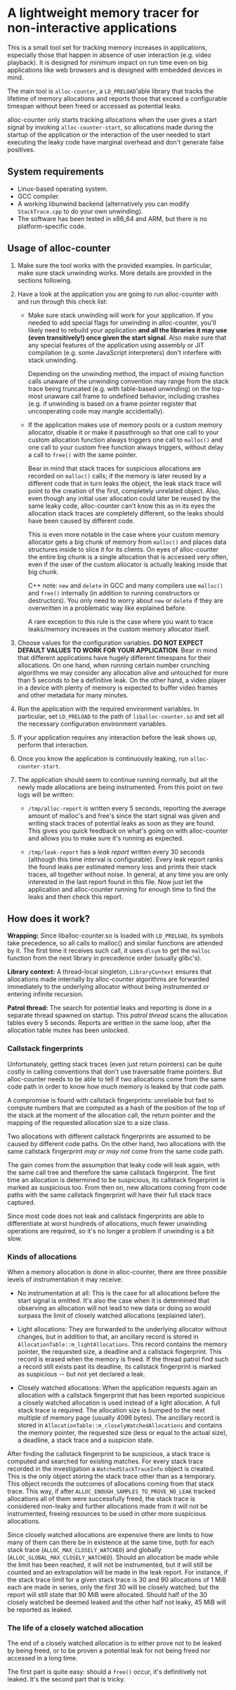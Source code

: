 A lightweight memory tracer for non-interactive applications
============================================================

This is a small tool set for tracking memory increases in applications, especially those that happen in absence of user interaction (e.g. video playback). It is designed for minimum impact on run time even on big applications like web browsers and is designed with embedded devices in mind.

The main tool is `alloc-counter`, a `LD_PRELOAD`'able library that tracks the lifetime of memory allocations and reports those that exceed a configurable timespan without been freed or accessed as potential leaks.

alloc-counter only starts tracking allocations when the user gives a start signal by invoking `alloc-counter-start`, so allocations made during the startup of the application or the interaction of the user needed to start executing the leaky code have marginal overhead and don't generate false positives.

System requirements
-------------------

* Linux-based operating system.
* GCC compiler.
* A working libunwind backend (alternatively you can modify `StackTrace.cpp` to do your own unwinding).
* The software has been tested in x86_64 and ARM, but there is no platform-specific code.

Usage of alloc-counter
----------------------

1. Make sure the tool works with the provided examples. In particular, make sure stack unwinding works. More details are provided in the sections following.

2. Have a look at the application you are going to run alloc-counter with and run through this check list:

    * Make sure stack unwinding will work for your application. If you needed to add special flags for unwinding in alloc-counter, you'll likely need to rebuild your application **and all the libraries it may use (even transitively!) once given the start signal**. Also make sure that any special features of the application using assembly or JIT compilation (e.g. some JavaScript interpreters) don't interfere with stack unwinding.

      Depending on the unwinding method, the impact of mixing function calls unaware of the unwinding convention may range from the stack trace being truncated (e.g. with table-based unwinding) on the top-most unaware call frame to undefined behavior, including crashes (e.g. if unwinding is based on a frame pointer register that uncooperating code may mangle accidentally).

    * If the application makes use of memory pools or a custom memory allocator, disable it or make it passthrough so that one call to your custom allocation function always triggers one call to `malloc()` and one call to your custom free function always triggers, without delay a call to `free()` with the same pointer.

      Bear in mind that stack traces for suspicious allocations are recorded on `malloc()` calls; if the memory is later reused by a different code that in turn leaks the object, the leak stack trace will point to the creation of the first, completely unrelated object. Also, even though any initial user allocation could later be reused by the same leaky code, alloc-counter can't know this as in its eyes the allocation stack traces are completely different, so the leaks should have been caused by different code.

      This is even more notable in the case where your custom memory allocator gets a big chunk of memory from `malloc()` and places data structures inside to slice it for its clients. On eyes of alloc-counter the entire big chunk is a single allocation that is accessed very often, even if the user of the custom allocator is actually leaking inside that big chunk.

      C++ note: `new` and `delete` in GCC and many compilers use `malloc()` and `free()` internally (in addition to running constructors or destructors). You only need to worry about `new` or `delete` if they are overwritten in a problematic way like explained before.

      A rare exception to this rule is the case where you want to trace leaks/memory increases in the custom memory allocator itself.

3. Choose values for the configuration variables. **DO NOT EXPECT DEFAULT VALUES TO WORK FOR YOUR APPLICATION**. Bear in mind that different applications have hugely different timespans for their allocations. On one hand, when running certain number crunching algorithms we may consider any allocation alive and untouched for more than 5 seconds to be a definitive leak. On the other hand, a video player in a device with plenty of memory is expected to buffer video frames and other metadata for many minutes.

4. Run the application with the required environment variables. In particular, set `LD_PRELOAD` to the path of `liballoc-counter.so` and set all the necessary configuration environment variables.

5. If your application requires any interaction before the leak shows up, perform that interaction.

6. Once you know the application is continuously leaking, run `alloc-counter-start`.

7. The application should seem to continue running normally, but all the newly made allocations are being instrumented. From this point on two logs will be written:

    * `/tmp/alloc-report` is written every 5 seconds, reporting the average amount of malloc's and free's since the start signal was given and writing stack traces of potential leaks as soon as they are found. This gives you quick feedback on what's going on with alloc-counter and allows you to make sure it's running as expected.

    * `/tmp/leak-report` has a *leak report* written every 30 seconds (although this time interval is configurable). Every leak report ranks the found leaks per estimated memory loss and prints their stack traces, all together without noise. In general, at any time you are only interested in the last report found in this file. Now just let the application and alloc-counter running for enough time to find the leaks and then check this report.

How does it work?
-----------------

**Wrapping:** Since liballoc-counter.so is loaded with `LD_PRELOAD`, its symbols take precedence, so all calls to malloc() and similar functions are attended by it. The first time it receives such call, it uses `dlsym` to get the `malloc` function from the next library in precedence order (usually glibc's).

**Library context:** A thread-local singleton, `LibraryContext` ensures that allocations made internally by alloc-counter algorithms are forwarded immediately to the underlying allocator without being instrumented or entering infinite recursion.

**Patrol thread:** The search for potential leaks and reporting is done in a separate thread spawned on startup. This *patrol thread* scans the allocation tables every 5 seconds. Reports are written in the same loop, after the allocation table mutex has been unlocked.

### Callstack fingerprints

Unfortunately, getting stack traces (even just return pointers) can be quite costly in calling conventions that don't use traversable frame pointers. But alloc-counter needs to be able to tell if two allocations come from the same code path in order to know how much memory is leaked by that code path.

A compromise is found with callstack fingerprints: unreliable but fast to compute numbers that are computed as a hash of the position of the top of the stack at the moment of the allocation call, the return pointer and the mapping of the requested allocation size to a size class.

Two allocations with different callstack fingerprints are assumed to be caused by different code paths. On the other hand, two allocations with the same callstack fingerprint *may or may not* come from the same code path.

The gain comes from the assumption that leaky code will leak again, with the same call tree and therefore the same callstack fingerprint. The first time an allocation is determined to be suspicious, its callstack fingerprint is marked as suspicious too. From then on, new allocations coming from code paths with the same callstack fingerprint will have their full stack trace captured.

Since most code does not leak and callstack fingerprints are able to differentiate at worst hundreds of allocations, much fewer unwinding operations are required, so it's no longer a problem if unwinding is a bit slow.

### Kinds of allocations

When a memory allocation is done in alloc-counter, there are three possible levels of instrumentation it may receive:

* No instrumentation at all: This is the case for all allocations before the start signal is emitted. It's also the case when it is determined that observing an allocation will not lead to new data or doing so would surpass the limit of closely watched allocations (explained later).

* Light allocations: They are forwarded to the underlying allocator without changes, but in addition to that, an ancillary record is stored in `AllocationTable::m_lightAllocations`. This record contains the memory pointer, the requested size, a deadline and a callstack fingerprint. This record is erased when the memory is freed. If the thread patrol find such a record still exists past its deadline, its callstack fingerprint is marked as suspicious -- but not yet declared a leak.

* Closely watched allocations: When the application requests again an allocation with a callstack fingerprint that has been reported suspicious a closely watched allocation is used instead of a light allocation. A full stack trace is required. The allocation size is bumped to the next multiple of memory page (usually 4096 bytes). The ancillary record is stored in `AllocationTable::m_closelyWatchedAllocations` and contains the memory pointer, the requested size (less or equal to the actual size), a deadline, a stack trace and a suspicion state.

After finding the callstack fingerprint to be suspicious, a stack trace is computed and searched for existing matches. For every stack trace recorded in the investigation a `WatchedStackTraceInfo` object is created. This is the only object storing the stack trace other than as a temporary. This object records the outcomes of allocations coming from that stack trace. This way, if after `ALLOC_ENOUGH_SAMPLES_TO_PROVE_NO_LEAK` tracked allocations all of them were successfully freed, the stack trace is considered non-leaky and further allocations made from it will not be instrumented, freeing resources to be used in other more suspicious allocations.

Since closely watched allocations are expensive there are limits to how many of them can there be in existence at the same time, both for each stack trace (`ALLOC_MAX_CLOSELY_WATCHED`) and globally (`ALLOC_GLOBAL_MAX_CLOSELY_WATCHED`). Should an allocation be made while the limit has been reached, it will not be instrumented, but it will still be counted and an extrapolation will be made in the leak report. For instance, if the stack trace limit for a given stack trace is 30 and 90 allocations of 1 MiB each are made in series, only the first 30 will be closely watched; but the report will still state that 90 MiB were allocated. Should half of the 30 closely watched be deemed leaked and the other half not leaky, 45 MiB will be reported as leaked.

### The life of a closely watched allocation

The end of a closely watched allocation is to either prove not to be leaked by being freed, or to be proven a potential leak for not being freed nor accessed in a long time.

The first part is quite easy: should a `free()` occur, it's definitively not leaked. It's the second part that is tricky.
